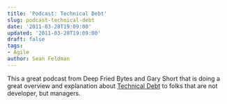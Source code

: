 ```yaml
---
title: 'Podcast: Technical Debt'
slug: podcast-technical-debt
date: '2011-03-28T19:09:00'
updated: '2011-03-28T19:09:00'
draft: false
tags:
- Agile
author: Sean Feldman
---
```



This a great podcast from Deep Fried Bytes and Gary Short that is doing a great overview and explanation about [Technical Debt](http://deepfriedbytes.com/podcast/episode-66-getting-a-lesson-about-technical-debt-from-gary-short) to folks that are not developer, but managers.


